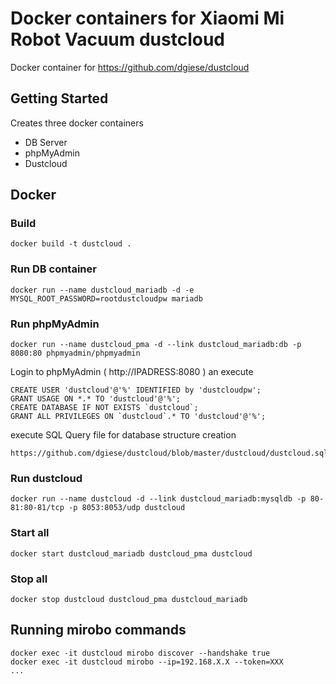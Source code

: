 # Docker containers for Xiaomi Mi Robot Vacuum dustcloud

Docker container for https://github.com/dgiese/dustcloud

## Getting Started
Creates three docker containers
- DB Server
- phpMyAdmin
- Dustcloud


## Docker

### Build
```
docker build -t dustcloud .
```

### Run DB container
```
docker run --name dustcloud_mariadb -d -e MYSQL_ROOT_PASSWORD=rootdustcloudpw mariadb
```

### Run phpMyAdmin
```
docker run --name dustcloud_pma -d --link dustcloud_mariadb:db -p 8080:80 phpmyadmin/phpmyadmin
```

Login to phpMyAdmin ( http://IPADRESS:8080 ) an execute
```
CREATE USER 'dustcloud'@'%' IDENTIFIED by 'dustcloudpw';
GRANT USAGE ON *.* TO 'dustcloud'@'%';
CREATE DATABASE IF NOT EXISTS `dustcloud`;
GRANT ALL PRIVILEGES ON `dustcloud`.* TO 'dustcloud'@'%';
```

execute SQL Query file for database structure creation
```
https://github.com/dgiese/dustcloud/blob/master/dustcloud/dustcloud.sql
```

### Run dustcloud
```
docker run --name dustcloud -d --link dustcloud_mariadb:mysqldb -p 80-81:80-81/tcp -p 8053:8053/udp dustcloud
```




### Start all
```
docker start dustcloud_mariadb dustcloud_pma dustcloud
```

### Stop all
```
docker stop dustcloud dustcloud_pma dustcloud_mariadb
```

## Running mirobo commands
```
docker exec -it dustcloud mirobo discover --handshake true
docker exec -it dustcloud mirobo --ip=192.168.X.X --token=XXX
...
```

